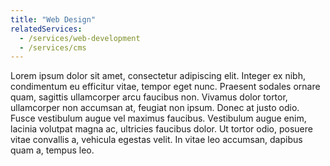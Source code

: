 ```yaml
---
title: "Web Design"
relatedServices:
  - /services/web-development
  - /services/cms
---
```


Lorem ipsum dolor sit amet, consectetur adipiscing elit. Integer ex nibh, condimentum eu efficitur vitae, tempor eget nunc. Praesent sodales ornare quam, sagittis ullamcorper arcu faucibus non. Vivamus dolor tortor, ullamcorper non accumsan at, feugiat non ipsum. Donec at justo odio. Fusce vestibulum augue vel maximus faucibus. Vestibulum augue enim, lacinia volutpat magna ac, ultricies faucibus dolor. Ut tortor odio, posuere vitae convallis a, vehicula egestas velit. In vitae leo accumsan, dapibus quam a, tempus leo.
